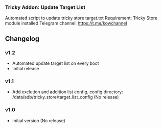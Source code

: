 ### Tricky Addon: Update Target List
Automated script to update tricky store target.txt
Requirement: Tricky Store module installed
Telegram channel: https://t.me/kowchannel

## Changelog
### v1.2
- Automated update target list on every boot
- Initial release

### v1.1
- Add exclution and addition list config, config directory: /data/adb/tricky_store/target_list_config (No release)

### v1.0
- Initial version (No release)
